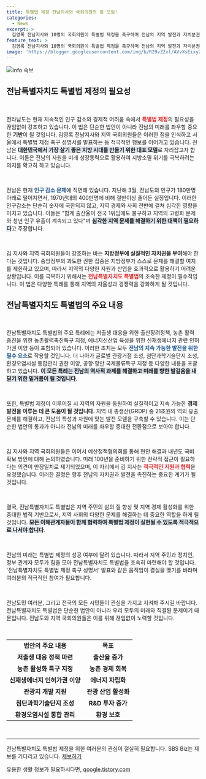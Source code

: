 ```yaml
---
title: 특별법 제정 전남지사와 국회의원의 힘 모임!
categories:
  - News
excerpt: >
  김영록 전남지사와 10명의 국회의원이 특별법 제정을 촉구하며 전남의 지역 발전과 자치분권 강화를 위한 성명서를 발표했습니다. 인구 감소와 고령화 문제 해결을 위한 긴급한 대응이 필요합니다.
feature_text: >
  김영록 전남지사와 10명의 국회의원이 특별법 제정을 촉구하며 전남의 지역 발전과 자치분권 강화를 위한 성명서를 발표했습니다. 인구 감소와 고령화 문제 해결을 위한 긴급한 대응이 필요합니다.
image: 'https://blogger.googleusercontent.com/img/b/R29vZ2xl/AVvXsEixyZcFfHzMRdzZMjFBmAUKJYCLCGyLL1o632UiGVXcaFdKo_bkvkuCioo0uUKlGfBVcT3P84aROyZIXSBEx3Aw5nCQ3pTgDom1WDC4m8eifvWiAmWEEVb4x6G_l8C0QH225ldMjyaFvpxGEBGNO37VmDTDMHGhJPq73UglMfDca1-0aw/s1600/blogspot.png'
---
```


<p><img src="https://blogger.googleusercontent.com/img/b/R29vZ2xl/AVvXsEixyZcFfHzMRdzZMjFBmAUKJYCLCGyLL1o632UiGVXcaFdKo_bkvkuCioo0uUKlGfBVcT3P84aROyZIXSBEx3Aw5nCQ3pTgDom1WDC4m8eifvWiAmWEEVb4x6G_l8C0QH225ldMjyaFvpxGEBGNO37VmDTDMHGhJPq73UglMfDca1-0aw/s1600/blogspot.png" alt="info 속보" /></p>

<h2 data-ke-size="size26">전남특별자치도 특별법 제정의 필요성</h2>

<p data-ke-size="size16">&nbsp;</p>

<p>전라남도는 현재 지속적인 인구 감소와 경제적 어려움 속에서 <b><span style="color: #ee2323;">특별법 제정</span></b>의 필요성을 끊임없이 강조하고 있습니다. 이 법은 단순한 법안이 아니라 전남의 미래를 좌우할 중요한 <b>기반</b>이 될 것입니다. 김영록 전남지사와 지역 국회의원들은 이러한 점을 인식하고 서울에서 특별법 제정 촉구 성명서를 발표하는 등 적극적인 행보를 이어가고 있습니다. 전남은 <b><span style="background-color: #21538527;">대한민국에서 가장 살기 좋은 지방 시대를 만들기 위한 대표 모델</span></b>로 자리잡고자 합니다. 이들은 전남의 자원을 미래 성장동력으로 활용하여 지방소멸 위기를 극복하려는 의지를 확고히 하고 있습니다. </p>

<p data-ke-size="size16">&nbsp;</p>

<p>전남은 현재 <b><span style="color: #1a5490;">인구 감소 문제</span></b>에 직면해 있습니다. 지난해 3월, 전남도의 인구가 180만명 아래로 떨어지면서, 1970년대의 400만명에 비해 절반이상 줄어든 실정입니다. 이러한 인구감소는 단순히 숫자에 국한되지 않고, 지역 경제와 사회 전반에 걸쳐 심각한 영향을 미치고 있습니다. 이들은 "합계 출산율이 전국 1위임에도 불구하고 지역의 고령화 문제와 청년 인구 유출이 계속되고 있다"며 <b><span style="background-color: #21538527;">심각한 지역 문제를 해결하기 위한 대책이 필요하다</span></b>고 주장합니다.</p>

<p data-ke-size="size16">&nbsp;</p>

<p>김 지사와 지역 국회의원들이 강조하는 바는 <b>지방정부에 실질적인 자치권을 부여</b>해야 한다는 것입니다. 중앙정부의 과도한 권한 집중은 지방정부가 스스로 문제를 해결할 여지를 제한하고 있으며, 따라서 지역의 다양한 자원과 산업을 효과적으로 활용하기 어려운 상황입니다. 이를 극복하기 위해서는 <b><span style="color: #ee2323;">전남특별자치도 특별법</span></b>의 조속한 제정이 필수적입니다. 이 법은 다양한 특례를 통해 지역의 자율성과 경쟁력을 강화하게 될 것입니다.</p>

<h2 data-ke-size="size26">전남특별자치도 특별법의 주요 내용</h2>

<p data-ke-size="size16">&nbsp;</p>

<p>전남특별자치도 특별법의 주요 특례에는 저출생 대응을 위한 출산장려정책, 농촌 활력 증진을 위한 농촌활력촉진특구 지정, 에너지신산업 육성을 위한 신재생에너지 관련 인허가권 이양 등이 포함되어 있습니다. 이러한 조치는 모두 <b><span style="color: #1a5490;">전남의 지속 가능한 발전을 위한 필수 요소</span></b>로 작용할 것입니다. 더 나아가 글로벌 관광거점 조성, 첨단과학기술단지 조성, 환경오염시설 통합관리 권한 이양, 공항·항만 국제물류특구 지정 등 다양한 내용을 포괄하고 있습니다. <b><span style="background-color: #21538527;">이 모든 특례는 전남의 역사적 과제를 해결하고 미래를 향한 발걸음을 내딛기 위한 밑거름이 될 것입니다</span></b>.</p>

<p data-ke-size="size16">&nbsp;</p>

<p>또한, 특별법 제정이 이루어질 시  지역의 자원을 동원하여 실질적이고 지속 가능한 <b>경제 발전을 이루는 데 큰 도움이 될 것입니다</b>. 지역 내 총생산(GRDP) 중 21조원의 역외 유출 문제를 해결하고, 전남의 특성과 자원에 맞는 발전 모델을 구축할 수 있습니다. 이는 단순한 법안의 통과가 아니라 전남의 미래를 좌우할 중대한 전환점으로 보아야 합니다.</p>

<p data-ke-size="size16">&nbsp;</p>

<p>김 지사와 지역 국회의원들은 이어서 예산정책협의회를 통해 현안 해결과 내년도 국비 확보 방안에 대해 논의하였습니다. 미래 100년을 준비하기 위한 전략적 접근이 필요하다는 의견이 만장일치로 제기되었으며, 이 자리에서 김 지사는 <b><span style="color: #ee2323;">적극적인 지원과 협력</span></b>을 요청했습니다. 이러한 결정은 향후 전남의 자치권과 발전을 촉진하는 중요한 계기가 될 것입니다. </p>

<p data-ke-size="size16">&nbsp;</p>

<p>결국, 전남특별자치도 특별법은 지역 주민의 삶의 질 향상 및 지역 경제 활성화를 위한 중대한 법적 기반으로서, 지역 사회의 다양한 문제를 해결하는 데 중요한 역할을 하게 될 것입니다. <b><span style="background-color: #21538527;">모든 이해관계자들이 함께 협력하여 특별법 제정이 실현될 수 있도록 적극적으로 나서야 합니다</span></b>.</p>

<p data-ke-size="size16">&nbsp;</p>

<p>전남의 미래는 특별법 제정의 성공 여부에 달려 있습니다. 따라서 지역 주민과 정치인, 정부 관계자 모두가 힘을 모아 전남특별자치도 특별법을 조속히 마련해야 할 것입니다. '전남특별자치도 특별법 제정 촉구 성명서' 발표와 같은 움직임이 결실을 맺기를 바라며 여러분의 적극적인 참여가 필요합니다. </p>

<p data-ke-size="size16">&nbsp;</p>

<p>전남도민 여러분, 그리고 전국의 모든 시민들이 관심을 가지고 지켜봐 주시길 바랍니다. 전남특별자치도 특별법은 단순한 법안이 아니라 우리 모두의 미래와 직결된 문제이기 때문입니다. 전남도와 지역 국회의원들은 이를 위해 끊임없이 노력할 것입니다.</p>

<p data-ke-size="size16">&nbsp;</p> 

<table style="width: 100%;">
    <tr>
        <td style="text-align: center; height: 17px;"><b>법안의 주요 내용</b></td>
        <td style="text-align: center; height: 17px;"><b>목표</b></td>
    </tr>
    <tr>
        <td style="text-align: center; height: 17px;"><b>저출생 대응 정책 마련</b></td>
        <td style="text-align: center; height: 17px;"><b>출산율 증가</b></td>
    </tr>
    <tr>
        <td style="text-align: center; height: 17px;"><b>농촌 활성화 특구 지정</b></td>
        <td style="text-align: center; height: 17px;"><b>농촌 경제 회복</b></td>
    </tr>
    <tr>
        <td style="text-align: center; height: 17px;"><b>신재생에너지 인허가권 이양</b></td>
        <td style="text-align: center; height: 17px;"><b>에너지 자립화</b></td>
    </tr>
    <tr>
        <td style="text-align: center; height: 17px;"><b>관광지 개발 지원</b></td>
        <td style="text-align: center; height: 17px;"><b>관광 산업 활성화</b></td>
    </tr>
    <tr>
        <td style="text-align: center; height: 17px;"><b>첨단과학기술단지 조성</b></td>
        <td style="text-align: center; height: 17px;"><b>R&D 투자 증가</b></td>
    </tr>
    <tr>
        <td style="text-align: center; height: 17px;"><b>환경오염시설 통합 관리</b></td>
        <td style="text-align: center; height: 17px;"><b>환경 보호</b></td>
    </tr>
</table>

<p data-ke-size="size16">&nbsp;</p>

<hr/>

<p data-ke-size="size16">전남특별자치도 특별법 제정을 위한 여러분의 관심이 절실히 필요합니다. SBS Biz는 제보를 기다리고 있습니다. <a href="https://url.kr/9pghjn">제보하기</a></p>
유용한 생활 정보가 필요하시다면, <a href="https://qoogle.tistory.com" rel="dofollow">qoogle.tistory.com</a>


